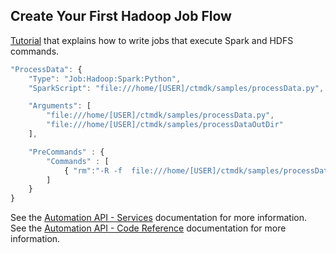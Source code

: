 ## Create Your First Hadoop Job Flow

[Tutorial](https://docs.bmc.com/docs/display/public/workloadautomation/Control-M+Automation+API+-+Getting+Started+Guide#Control-MAutomationAPI-GettingStartedGuide-GS_for_Hadoop) that explains how to write jobs that execute Spark and HDFS commands.

```javascript
"ProcessData": {
    "Type": "Job:Hadoop:Spark:Python",
    "SparkScript": "file:///home/[USER]/ctmdk/samples/processData.py",

    "Arguments": [
        "file:///home/[USER]/ctmdk/samples/processData.py",
        "file:///home/[USER]/ctmdk/samples/processDataOutDir"
    ],

    "PreCommands" : {
        "Commands" : [
            { "rm":"-R -f  file:///home/[USER]/ctmdk/samples/processDataOutDir" }
        ]                   
    }
}
```

See the [Automation API - Services](https://docs.bmc.com/docs/display/public/workloadautomation/Control-M+Automation+API+-+Services) documentation for more information.  
See the [Automation API - Code Reference](https://docs.bmc.com/docs/display/public/workloadautomation/Control-M+Automation+API+-+Code+Reference) documentation for more information.
